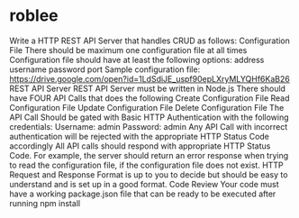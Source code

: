 # roblee
Write a HTTP REST API Server that handles CRUD as follows:  Configuration File There should be maximum one configuration file at all times Configuration file should have at least the following options: address username password port Sample configuration file: https://drive.google.com/open?id=1LdSdiJE_uspf90epLXryMLYQHf6KaB26  REST API Server REST API Server must be written in Node.js There should have FOUR API Calls that does the following Create Configuration File Read Configuration File Update Configuration File Delete Configuration File The API Call Should be gated with Basic HTTP Authentication with the following credentials: Username: admin Password: admin Any API Call with incorrect authentication will be rejected with the appropriate HTTP Status Code accordingly All API calls should respond with appropriate HTTP Status Code. For example, the server should return an error response when trying to read the configuration file, if the configuration file does not exist. HTTP Request and Response Format is up to you to decide but should be easy to understand and is set up in a good format.  Code Review Your code must have a working package.json file that can be ready to be executed after running npm install
